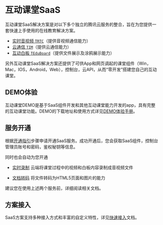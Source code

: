# 互动课堂SaaS

互动课堂SaaS解决方案是对以下多个独立的腾讯云服务的整合，旨在为您提供一套快速上手使用的在线教育解决方案。

- [实时音视频 `TRTC`](https://github.com/tencentyun/TRTCSDK)（提供音视频通信能力）
- [云通信 `TIM`](https://github.com/tencentyun/TIMSDK)（提供云通信能力）
- [互动白板 `TEduBoard`](./Docs/PaaS/SDK文档/互动白板功能说明.md)（提供文件展示及涂鸦展示能力）

另外互动课堂SaaS解决方案还提供了可供App和网页调起的课堂组件（Win，Mac，IOS，Android，Web），控制台，云API，从而“零开发”搭建您自己的互动课堂。

## DEMO体验

互动课堂DEMO是基于SaaS组件开发和其他互动课堂能力开发的app，具有完整的互动课堂功能。DEMO的下载地址和使用方式详见[DEMO体验手册](./Demo%E4%BD%93%E9%AA%8C%E6%89%8B%E5%86%8C.md)。

## 服务开通

根据[开通指引](../%E8%B4%AD%E4%B9%B0%E6%8C%87%E5%8D%97.md)步骤申请开通SaaS服务。成功开通后，您会获取SaaS组件，控制台管理员账号和密码，鉴权秘钥等信息。

同时也会自动为您开通

- [实时录制](../PaaS/%E5%AE%9E%E6%97%B6%E5%BD%95%E5%88%B6.md)
云端将课堂过程中的视频和白板内容录制成音视频文件

- [文档转码](../PaaS/%E6%96%87%E6%A1%A3%E8%BD%AC%E7%A0%81.md)
将文件转码为HTML5页面和图片的能力

建议您在使用上述两个服务前，详细阅读相关文档。

## 方案接入

SaaS方案支持多种接入方式和丰富的自定义特性，详见[快速接入](./%E5%BF%AB%E9%80%9F%E6%8E%A5%E5%85%A5.md)文档。

